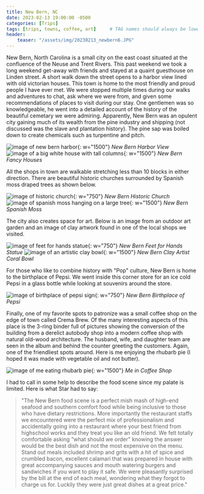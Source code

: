 ```yaml
---
title: New Bern, NC
date: 2023-02-13 19:00:00 -0500
categories: [Trips]
tags: [trips, towns, coffee, art]     # TAG names should always be lowercase
header:
    teaser: "/assets/img/20230213_newbern6.JPG"
---
```


New Bern, North Carolina is a small city on the east coast situated at the confluence of the Neuse and Trent Rivers. This past weekend we took a long weekend get-away with friends and stayed at a quaint guesthouse on Linden street. A short walk down the street opens to a harbor view lined with old victorian houses. This town is home to the most friendly and proud people I have ever met. We were stopped multiple times during our walks and adventures to chat, ask where we were from, and given some recommendations of places to visit during our stay. One gentlemen was so knowledgeable, he went into a detailed account of the history of the beautiful cemetary we were admiring. Apparently, New Bern was an opulent city gaining much of its wealth from the pine industry and shipping (not discussed was the slave and plantation history). The pine sap was boiled down to create chemicals such as turpentine and pitch. 

![image of new bern harbor](/assets/img/20230213_newbern1.JPG){: w="1500"}
*New Bern Harbor View*
![image of a big white house with tall columns](/assets/img/20230213_newbern2.JPG){: w="1500"}
*New Bern Fancy Houses*

All the shops in town are walkable stretching less than 10 blocks in either direction. There are beautiful historic churches surrounded by Spanish moss draped trees as shown below. 

![image of historic church](/assets/img/20230213_newbern3.JPG){: w="750"}
*New Bern Historic Church*
![image of spanish moss hanging on a large tree](/assets/img/20230213_newbern4.JPG){: w="1500"}
*New Bern Spanish Moss*

The city also creates space for art. Below is an image from an outdoor art garden and an image of clay artwork found in one of the local shops we visited.

![image of feet for hands statue](/assets/img/20230213_newbern6.JPG){: w="750"}
*New Bern Feet for Hands Statue*
![image of an artistic clay bowl](/assets/img/20230213_newbern7.JPG){: w="1500"}
*New Bern Clay Artist Coral Bowl*

For those who like to combine history with "Pop" culture, New Bern is home to the birthplace of Pepsi. We went inside this corner store for an ice cold Pepsi in a glass bottle while looking at souvenirs around the store. 

![image of birthplace of pepsi sign](/assets/img/20230213_newbern5.JPG){: w="750"}
*New Bern Birthplace of Pepsi*

Finally, one of my favorite spots to patronize was a small coffee shop on the edge of town called Crema Brew. Of the many interesting aspects of this place is the 3-ring binder full of pictures showing the conversion of the building from a derelict autobody shop into a modern coffee shop with natural old-wood architecture. The husband, wife, and daughter team are seen in the album and behind the counter greeting the customers. Again, one of the friendliest spots around. Here is me enjoying the rhubarb pie (I hoped it was made with vegetable oil and not butter).

![image of me eating rhubarb pie](/assets/img/20230213_newbern8.JPG){: w="1500"}
*Me in Coffee Shop*

I had to call in some help to describe the food scene since my palate is limited. Here is what Star had to say:

>"The New Bern food scene is a perfect mish mash of high-end seafood and southern comfort food while being inclusive to those who have dietary restrictions. More importantly the restaurant staffs we encountered were the perfect mix of professionalism and accidentally going into a restaurant where your best friend from highschool works and they treat you like an old friend. We felt totally comfortable asking "what should we order" knowing the answer would be the best dish and not the most expensive on the menu. Stand out meals included shrimp and grits with a hit of spice and crumbled bacon, excellent calamari that was prepared in house with great accompanying sauces and mouth watering burgers and sandwiches if you want to play it safe. We were pleasantly surprised by the bill at the end of each meal, wondering what they forgot to charge us for. Luckily they were just great dishes at a great price."
